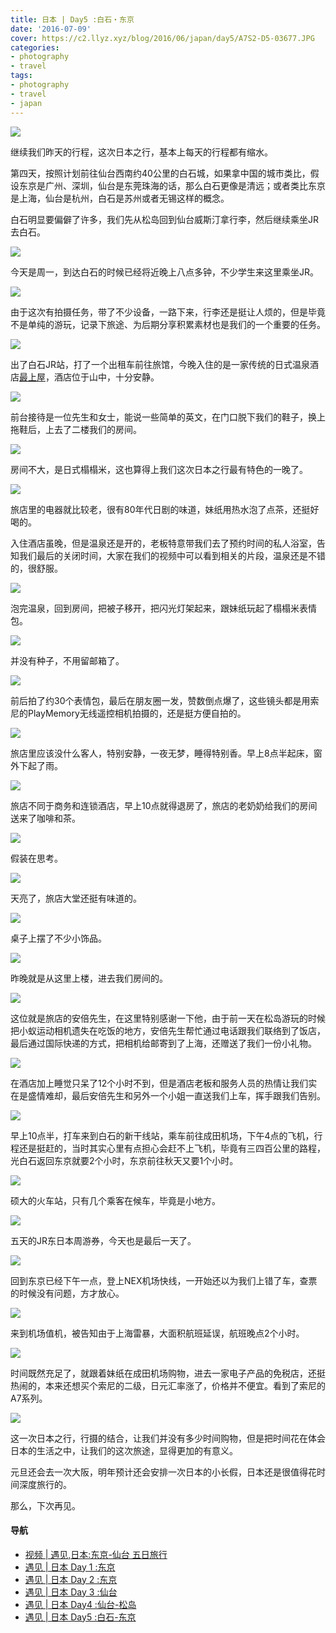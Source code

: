 ```yaml
---
title: 日本 | Day5 :白石・东京
date: '2016-07-09'
cover: https://c2.llyz.xyz/blog/2016/06/japan/day5/A7S2-D5-03677.JPG
categories:
- photography
- travel
tags:
- photography
- travel
- japan
---
```


![](https://c2.llyz.xyz/blog/2016/06/japan/day4/A7S2-D4-03550.jpg)

继续我们昨天的行程，这次日本之行，基本上每天的行程都有缩水。

第四天，按照计划前往仙台西南约40公里的白石城，如果拿中国的城市类比，假设东京是广州、深圳，仙台是东莞珠海的话，那么白石更像是清远；或者类比东京是上海，仙台是杭州，白石是苏州或者无锡这样的概念。

白石明显要偏僻了许多，我们先从松岛回到仙台威斯汀拿行李，然后继续乘坐JR去白石。

![](https://c2.llyz.xyz/blog/2016/06/japan/day4/A7S2-D4-03554.jpg)

今天是周一，到达白石的时候已经将近晚上八点多钟，不少学生来这里乘坐JR。

![](https://c2.llyz.xyz/blog/2016/06/japan/day4/A7S2-D4-03557.jpg)

由于这次有拍摄任务，带了不少设备，一路下来，行李还是挺让人烦的，但是毕竟不是单纯的游玩，记录下旅途、为后期分享积累素材也是我们的一个重要的任务。

![](https://c2.llyz.xyz/blog/2016/06/japan/day4/A7S2-D4-03567.jpg)

出了白石JR站，打了一个出租车前往旅馆，今晚入住的是一家传统的日式温泉酒店[最上屋](https://www.mogamiya.net/)，酒店位于山中，十分安静。

![](https://c2.llyz.xyz/blog/2016/06/japan/day4/A7S2-D4-03575.jpg)

前台接待是一位先生和女士，能说一些简单的英文，在门口脱下我们的鞋子，换上拖鞋后，上去了二楼我们的房间。

![](https://c2.llyz.xyz/blog/2016/06/japan/day4/A7S2-D4-03576.jpg)

房间不大，是日式榻榻米，这也算得上我们这次日本之行最有特色的一晚了。

![](https://c2.llyz.xyz/blog/2016/06/japan/day4/A7S2-D4-03584.jpg)

旅店里的电器就比较老，很有80年代日剧的味道，妹纸用热水泡了点茶，还挺好喝的。

入住酒店虽晚，但是温泉还是开的，老板特意带我们去了预约时间的私人浴室，告知我们最后的关闭时间，大家在我们的视频中可以看到相关的片段，温泉还是不错的，很舒服。

![](https://c2.llyz.xyz/blog/2016/06/japan/day5/A7S2-D5-03677.JPG)

泡完温泉，回到房间，把被子移开，把闪光灯架起来，跟妹纸玩起了榻榻米表情包。

![](https://c2.llyz.xyz/blog/2016/06/japan/day5/A7S2-D5-03698.JPG)

并没有种子，不用留邮箱了。

![](https://c2.llyz.xyz/blog/2016/06/japan/day5/A7S2-D5-03686.JPG)

前后拍了约30个表情包，最后在朋友圈一发，赞数倒点爆了，这些镜头都是用索尼的PlayMemory无线遥控相机拍摄的，还是挺方便自拍的。

![](https://c2.llyz.xyz/blog/2016/06/japan/day5/A7S2-D5-03763.jpg)

旅店里应该没什么客人，特别安静，一夜无梦，睡得特别香。早上8点半起床，窗外下起了雨。

![](https://c2.llyz.xyz/blog/2016/06/japan/day5/A7S2-D5-03760.jpg)

旅店不同于商务和连锁酒店，早上10点就得退房了，旅店的老奶奶给我们的房间送来了咖啡和茶。

![](https://c2.llyz.xyz/blog/2016/06/japan/day5/A7S2-D5-03754.jpg)

假装在思考。

![](https://c2.llyz.xyz/blog/2016/06/japan/day5/A7S2-D5-03766.jpg)

天亮了，旅店大堂还挺有味道的。

![](https://c2.llyz.xyz/blog/2016/06/japan/day5/A7S2-D5-03768.jpg)

桌子上摆了不少小饰品。

![](https://c2.llyz.xyz/blog/2016/06/japan/day5/A7S2-D5-03771.jpg)

昨晚就是从这里上楼，进去我们房间的。

![](https://c2.llyz.xyz/blog/2016/06/japan/day5/A7S2-D5-03774.jpg)

这位就是旅店的安倍先生，在这里特别感谢一下他，由于前一天在松岛游玩的时候把小蚁运动相机遗失在吃饭的地方，安倍先生帮忙通过电话跟我们联络到了饭店，最后通过国际快递的方式，把相机给邮寄到了上海，还赠送了我们一份小礼物。

![](https://c2.llyz.xyz/blog/2016/06/japan/day5/A7S2-D5-03775.jpg)

在酒店加上睡觉只呆了12个小时不到，但是酒店老板和服务人员的热情让我们实在是盛情难却，最后安倍先生和另外一个小姐一直送我们上车，挥手跟我们告别。

![](https://c2.llyz.xyz/blog/2016/06/japan/day5/A7S2-D5-03786.jpg)

早上10点半，打车来到白石的新干线站，乘车前往成田机场，下午4点的飞机，行程还是挺赶的，当时其实心里有点担心会赶不上飞机，毕竟有三四百公里的路程，光白石返回东京就要2个小时，东京前往秋天又要1个小时。

![](https://c2.llyz.xyz/blog/2016/06/japan/day5/A7S2-D5-03796.jpg)

硕大的火车站，只有几个乘客在候车，毕竟是小地方。

![](https://c2.llyz.xyz/blog/2016/06/japan/day5/A7S2-D5-03808.jpg)

五天的JR东日本周游券，今天也是最后一天了。

![](https://c2.llyz.xyz/blog/2016/06/japan/day5/A7S2-D5-03819.jpg)

回到东京已经下午一点，登上NEX机场快线，一开始还以为我们上错了车，查票的时候没有问题，方才放心。

![](https://c2.llyz.xyz/blog/2016/06/japan/day5/A7S2-D5-03842.jpg)

来到机场值机，被告知由于上海雷暴，大面积航班延误，航班晚点2个小时。

![](https://c2.llyz.xyz/blog/2016/06/japan/day5/A7S2-D5-03846.jpg)

时间既然充足了，就跟着妹纸在成田机场购物，进去一家电子产品的免税店，还挺热闹的，本来还想买个索尼的二级，日元汇率涨了，价格并不便宜。看到了索尼的A7系列。

![](https://c2.llyz.xyz/blog/2016/06/japan/day5/A7S2-D5-03859.jpg)

这一次日本之行，行摄的结合，让我们并没有多少时间购物，但是把时间花在体会日本的生活之中，让我们的这次旅途，显得更加的有意义。

元旦还会去一次大阪，明年预计还会安排一次日本的小长假，日本还是很值得花时间深度旅行的。

那么，下次再见。

#### 导航

- [ 视频 | 遇见,日本:东京-仙台 五日旅行](https://luolei.org/zuoluotv-travel-in-japan/)
- [遇见 | 日本 Day 1 :东京](https://luolei.org/meet-in-japan-day-1/)
- [遇见 | 日本 Day 2 :东京](https://luolei.org/meet-in-japan-day-2/)
- [遇见 | 日本 Day 3 :仙台](https://luolei.org/meet-in-japan-day-3/)
- [遇见 | 日本 Day4 :仙台-松岛](https://luolei.org/meet-in-japan-day-4/)
- [遇见 | 日本 Day5 :白石-东京](https://luolei.org/meet-in-japan-day-5/)
